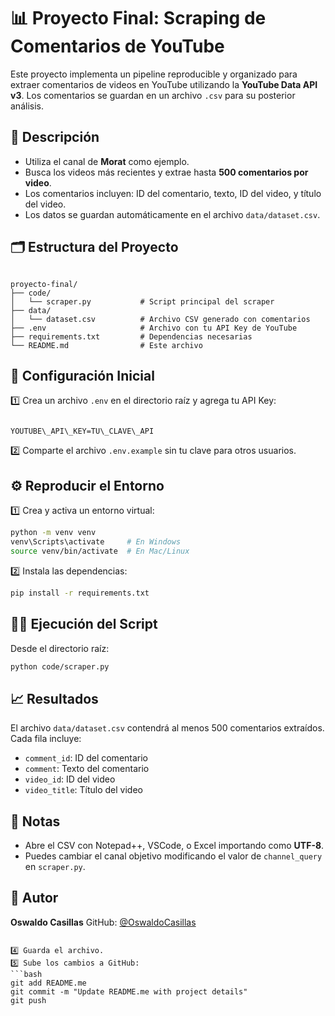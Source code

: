 
# 📊 Proyecto Final: Scraping de Comentarios de YouTube

Este proyecto implementa un pipeline reproducible y organizado para extraer comentarios de videos en YouTube utilizando la **YouTube Data API v3**. Los comentarios se guardan en un archivo `.csv` para su posterior análisis.

## 🚀 Descripción
- Utiliza el canal de **Morat** como ejemplo.
- Busca los videos más recientes y extrae hasta **500 comentarios por video**.
- Los comentarios incluyen: ID del comentario, texto, ID del video, y título del video.
- Los datos se guardan automáticamente en el archivo `data/dataset.csv`.

## 🗂️ Estructura del Proyecto
```

proyecto-final/
├── code/
│   └── scraper.py           # Script principal del scraper
├── data/
│   └── dataset.csv          # Archivo CSV generado con comentarios
├── .env                     # Archivo con tu API Key de YouTube
├── requirements.txt         # Dependencias necesarias
└── README.md                # Este archivo

```

## 🔐 Configuración Inicial
1️⃣ Crea un archivo `.env` en el directorio raíz y agrega tu API Key:
```

YOUTUBE\_API\_KEY=TU\_CLAVE\_API

````
2️⃣ Comparte el archivo `.env.example` sin tu clave para otros usuarios.

## ⚙️ Reproducir el Entorno
1️⃣ Crea y activa un entorno virtual:
```bash
python -m venv venv
venv\Scripts\activate     # En Windows
source venv/bin/activate  # En Mac/Linux
````

2️⃣ Instala las dependencias:

```bash
pip install -r requirements.txt
```

## 🏃‍♂️ Ejecución del Script

Desde el directorio raíz:

```bash
python code/scraper.py
```

## 📈 Resultados

El archivo `data/dataset.csv` contendrá al menos 500 comentarios extraídos.
Cada fila incluye:

* `comment_id`: ID del comentario
* `comment`: Texto del comentario
* `video_id`: ID del video
* `video_title`: Título del video

## 📝 Notas

* Abre el CSV con Notepad++, VSCode, o Excel importando como **UTF-8**.
* Puedes cambiar el canal objetivo modificando el valor de `channel_query` en `scraper.py`.

## 👤 Autor

**Oswaldo Casillas**
GitHub: [@OswaldoCasillas](https://github.com/OswaldoCasillas)

````

4️⃣ Guarda el archivo.  
5️⃣ Sube los cambios a GitHub:  
```bash
git add README.me
git commit -m "Update README.me with project details"
git push
````
